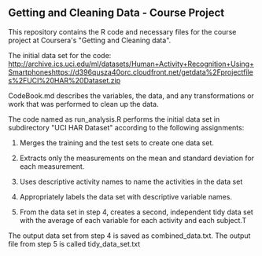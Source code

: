 ## Getting and Cleaning Data - Course Project

This repository contains the R code and necessary files for the course project at Coursera's "Getting and Cleaning data".

The initial data set for the code: http://archive.ics.uci.edu/ml/datasets/Human+Activity+Recognition+Using+Smartphoneshttps://d396qusza40orc.cloudfront.net/getdata%2Fprojectfiles%2FUCI%20HAR%20Dataset.zip 

CodeBook.md describes the variables, the data, and any transformations or work that was performed to clean up the data.

The code named as run_analysis.R performs the initial data set in subdirectory "UCI HAR Dataset" according to the following assignments:

1) Merges the training and the test sets to create one data set.

2) Extracts only the measurements on the mean and standard deviation for each measurement. 

3) Uses descriptive activity names to name the activities in the data set

4) Appropriately labels the data set with descriptive variable names. 

5) From the data set in step 4, creates a second, independent tidy data set with the average of each variable for each activity and each subject.T

The output data set from step 4 is saved as combined_data.txt.
The output file from step 5 is called tidy_data_set.txt